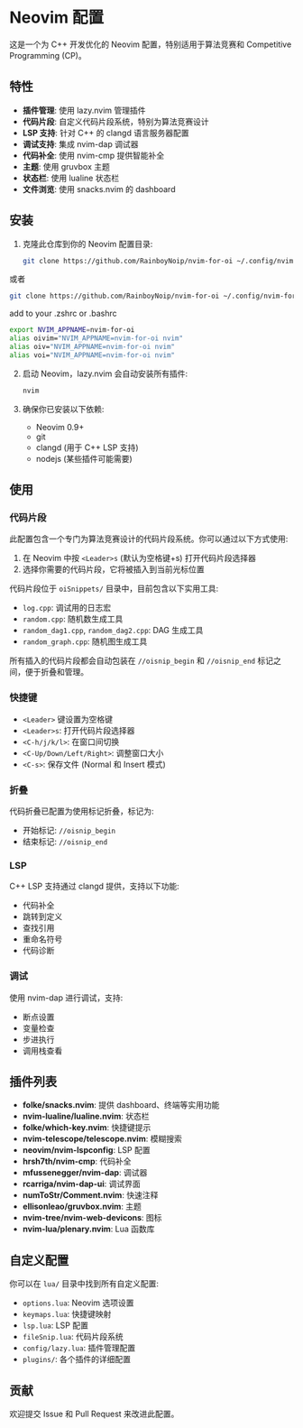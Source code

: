 # Neovim 配置

这是一个为 C++ 开发优化的 Neovim 配置，特别适用于算法竞赛和 Competitive Programming (CP)。

## 特性

- **插件管理**: 使用 lazy.nvim 管理插件
- **代码片段**: 自定义代码片段系统，特别为算法竞赛设计
- **LSP 支持**: 针对 C++ 的 clangd 语言服务器配置
- **调试支持**: 集成 nvim-dap 调试器
- **代码补全**: 使用 nvim-cmp 提供智能补全
- **主题**: 使用 gruvbox 主题
- **状态栏**: 使用 lualine 状态栏
- **文件浏览**: 使用 snacks.nvim 的 dashboard

## 安装

1. 克隆此仓库到你的 Neovim 配置目录:
   ```bash
   git clone https://github.com/RainboyNoip/nvim-for-oi ~/.config/nvim
   ```

或者

   ```bash
   git clone https://github.com/RainboyNoip/nvim-for-oi ~/.config/nvim-for-oi
   ```

   add to your .zshrc or .bashrc
   ```bash
   export NVIM_APPNAME=nvim-for-oi
   alias oivim="NVIM_APPNAME=nvim-for-oi nvim"
   alias oiv="NVIM_APPNAME=nvim-for-oi nvim"
   alias voi="NVIM_APPNAME=nvim-for-oi nvim"
   ```


2. 启动 Neovim，lazy.nvim 会自动安装所有插件:
   ```bash
   nvim
   ```

3. 确保你已安装以下依赖:
   - Neovim 0.9+
   - git
   - clangd (用于 C++ LSP 支持)
   - nodejs (某些插件可能需要)

## 使用

### 代码片段

此配置包含一个专门为算法竞赛设计的代码片段系统。你可以通过以下方式使用:

1. 在 Neovim 中按 `<Leader>s` (默认为空格键+s) 打开代码片段选择器
2. 选择你需要的代码片段，它将被插入到当前光标位置

代码片段位于 `oiSnippets/` 目录中，目前包含以下实用工具:
- `log.cpp`: 调试用的日志宏
- `random.cpp`: 随机数生成工具
- `random_dag1.cpp`, `random_dag2.cpp`: DAG 生成工具
- `random_graph.cpp`: 随机图生成工具

所有插入的代码片段都会自动包装在 `//oisnip_begin` 和 `//oisnip_end` 标记之间，便于折叠和管理。

### 快捷键

- `<Leader>` 键设置为空格键
- `<Leader>s`: 打开代码片段选择器
- `<C-h/j/k/l>`: 在窗口间切换
- `<C-Up/Down/Left/Right>`: 调整窗口大小
- `<C-s>`: 保存文件 (Normal 和 Insert 模式)

### 折叠

代码折叠已配置为使用标记折叠，标记为:
- 开始标记: `//oisnip_begin`
- 结束标记: `//oisnip_end`

### LSP

C++ LSP 支持通过 clangd 提供，支持以下功能:
- 代码补全
- 跳转到定义
- 查找引用
- 重命名符号
- 代码诊断

### 调试

使用 nvim-dap 进行调试，支持:
- 断点设置
- 变量检查
- 步进执行
- 调用栈查看

## 插件列表

- **folke/snacks.nvim**: 提供 dashboard、终端等实用功能
- **nvim-lualine/lualine.nvim**: 状态栏
- **folke/which-key.nvim**: 快捷键提示
- **nvim-telescope/telescope.nvim**: 模糊搜索
- **neovim/nvim-lspconfig**: LSP 配置
- **hrsh7th/nvim-cmp**: 代码补全
- **mfussenegger/nvim-dap**: 调试器
- **rcarriga/nvim-dap-ui**: 调试界面
- **numToStr/Comment.nvim**: 快速注释
- **ellisonleao/gruvbox.nvim**: 主题
- **nvim-tree/nvim-web-devicons**: 图标
- **nvim-lua/plenary.nvim**: Lua 函数库

## 自定义配置

你可以在 `lua/` 目录中找到所有自定义配置:
- `options.lua`: Neovim 选项设置
- `keymaps.lua`: 快捷键映射
- `lsp.lua`: LSP 配置
- `fileSnip.lua`: 代码片段系统
- `config/lazy.lua`: 插件管理配置
- `plugins/`: 各个插件的详细配置

## 贡献

欢迎提交 Issue 和 Pull Request 来改进此配置。
